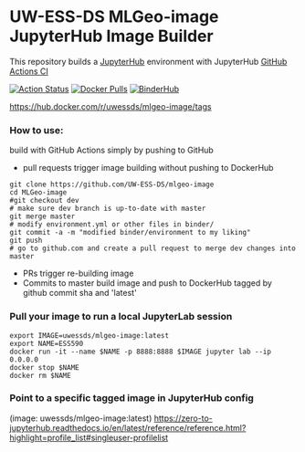 # UW-ESS-DS MLGeo-image JupyterHub Image Builder

This repository builds a [JupyterHub](https://jupyter.org/hub) environment with JupyterHub [GitHub Actions CI](https://github.com/jupyterhub/repo2docker-action)

[![Action Status](https://github.com/UW-ESS-DS/MLGeo-image/workflows/CI/badge.svg)](https://github.com/UW-ESS-DS/MLGeo-image/actions)
[![Docker Pulls](https://img.shields.io/docker/pulls/uwessds/MLGeo-image)](https://hub.docker.com/r/uwessds/MLGeo-image/tags)
[![BinderHub](https://mybinder.org/badge_logo.svg)](https://mybinder.org/v2/gh/UW-ESS-DS/MLGeo-image/main?urlpath=lab)  

https://hub.docker.com/r/uwessds/mlgeo-image/tags

### How to use:

build with GitHub Actions simply by pushing to GitHub

* pull requests trigger image building without pushing to DockerHub
```
git clone https://github.com/UW-ESS-DS/mlgeo-image
cd MLGeo-image
#git checkout dev
# make sure dev branch is up-to-date with master
git merge master
# modify environment.yml or other files in binder/
git commit -a -m "modified binder/environment to my liking"
git push
# go to github.com and create a pull request to merge dev changes into master
```
* PRs trigger re-building image
* Commits to master build image and push to DockerHub tagged by github commit sha and 'latest'

### Pull your image to run a local JupyterLab session
```
export IMAGE=uwessds/mlgeo-image:latest
export NAME=ESS590
docker run -it --name $NAME -p 8888:8888 $IMAGE jupyter lab --ip 0.0.0.0
docker stop $NAME
docker rm $NAME
```

### Point to a specific tagged image in JupyterHub config
(image: uwessds/mlgeo-image:latest)
https://zero-to-jupyterhub.readthedocs.io/en/latest/reference/reference.html?highlight=profile_list#singleuser-profilelist
